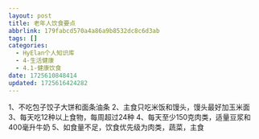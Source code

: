 ```yaml
---
layout: post
title: 老年人饮食要点
abbrlink: 179fabcd570a4a86a9b8532dc8c6d3ab
tags: []
categories:
  - HyElan个人知识库
  - 4-生活健康
  - 4.1-健康饮食
date: 1725610848414
updated: 1725616424282
---
```


1、不吃包子饺子大饼和面条油条
2、主食只吃米饭和馒头，馒头最好加玉米面
3、每天吃12种以上食物，每周超过24种
4、每天至少150克肉类，适量豆浆和400毫升牛奶
5、如食量不足，饮食优先级为肉类，蔬菜，主食
